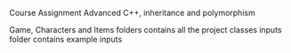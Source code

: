 Course Assignment Advanced C++, inheritance and polymorphism

Game, Characters and Items folders contains all the project classes
inputs folder contains example inputs

